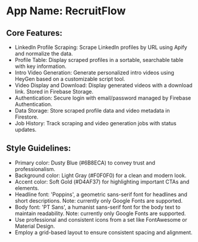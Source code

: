# **App Name**: RecruitFlow

## Core Features:

- LinkedIn Profile Scraping: Scrape LinkedIn profiles by URL using Apify and normalize the data.
- Profile Table: Display scraped profiles in a sortable, searchable table with key information.
- Intro Video Generation: Generate personalized intro videos using HeyGen based on a customizable script tool.
- Video Display and Download: Display generated videos with a download link. Stored in Firebase Storage.
- Authentication: Secure login with email/password managed by Firebase Authentication.
- Data Storage: Store scraped profile data and video metadata in Firestore.
- Job History: Track scraping and video generation jobs with status updates.

## Style Guidelines:

- Primary color: Dusty Blue (#6B8ECA) to convey trust and professionalism.
- Background color: Light Gray (#F0F0F0) for a clean and modern look.
- Accent color: Soft Gold (#D4AF37) for highlighting important CTAs and elements.
- Headline font: 'Poppins', a geometric sans-serif font for headlines and short descriptions. Note: currently only Google Fonts are supported.
- Body font: 'PT Sans', a humanist sans-serif font for the body text to maintain readability. Note: currently only Google Fonts are supported.
- Use professional and consistent icons from a set like FontAwesome or Material Design.
- Employ a grid-based layout to ensure consistent spacing and alignment.